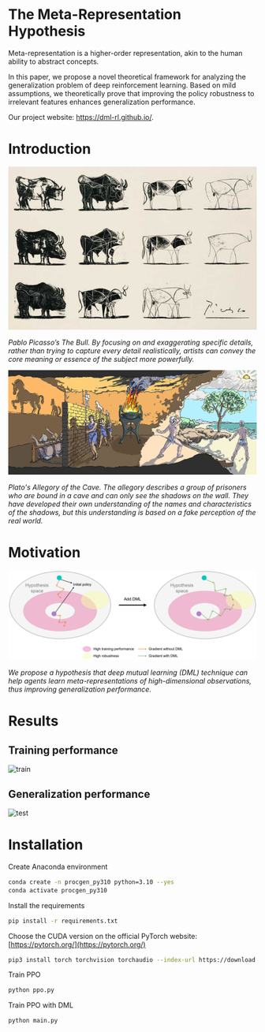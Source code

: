 # The Meta-Representation Hypothesis
Meta-representation is a higher-order representation, akin to the human ability to abstract concepts. 

In this paper, we propose a novel theoretical framework for analyzing the generalization problem of deep reinforcement learning. Based on mild assumptions, we theoretically prove that improving the policy robustness to irrelevant features enhances generalization performance.

Our project website: https://dml-rl.github.io/.

# Introduction
![abstraction](results/abstraction.jpg)

_Pablo Picasso’s The Bull. By focusing on and exaggerating specific details, rather than trying to capture every detail realistically, artists can convey the core meaning or essence of the subject more powerfully._

![motivation](results/Plato.jpg)

_Plato's Allegory of the Cave. The allegory describes a group of prisoners who are bound in a cave and can only see the shadows on the wall. They have developed their own understanding of the names and characteristics of the shadows, but this understanding is based on a fake perception of the real world._

# Motivation
![motivation](results/motivation.png)

_We propose a hypothesis that deep mutual learning (DML) technique can help agents learn meta-representations of high-dimensional observations, thus improving generalization performance._

# Results

## Training performance
![train](results/all_train_return.png)

## Generalization performance
![test](results/all_test_return.png)

# Installation
Create Anaconda environment
```bash
conda create -n procgen_py310 python=3.10 --yes
conda activate procgen_py310
```

Install the requirements
```bash
pip install -r requirements.txt
```

Choose the CUDA version on the official PyTorch website: [https://pytorch.org/](https://pytorch.org/)
```bash
pip3 install torch torchvision torchaudio --index-url https://download.pytorch.org/whl/cu121
```
Train PPO
```bash
python ppo.py
```

Train PPO with DML
```bash
python main.py
```
